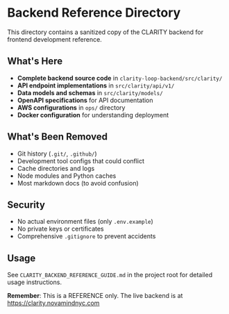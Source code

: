 # Backend Reference Directory

This directory contains a sanitized copy of the CLARITY backend for frontend development reference.

## What's Here

- **Complete backend source code** in `clarity-loop-backend/src/clarity/`
- **API endpoint implementations** in `src/clarity/api/v1/`
- **Data models and schemas** in `src/clarity/models/`
- **OpenAPI specifications** for API documentation
- **AWS configurations** in `ops/` directory
- **Docker configuration** for understanding deployment

## What's Been Removed

- Git history (`.git/`, `.github/`)
- Development tool configs that could conflict
- Cache directories and logs
- Node modules and Python caches
- Most markdown docs (to avoid confusion)

## Security

- No actual environment files (only `.env.example`)
- No private keys or certificates
- Comprehensive `.gitignore` to prevent accidents

## Usage

See `CLARITY_BACKEND_REFERENCE_GUIDE.md` in the project root for detailed usage instructions.

**Remember**: This is a REFERENCE only. The live backend is at https://clarity.novamindnyc.com